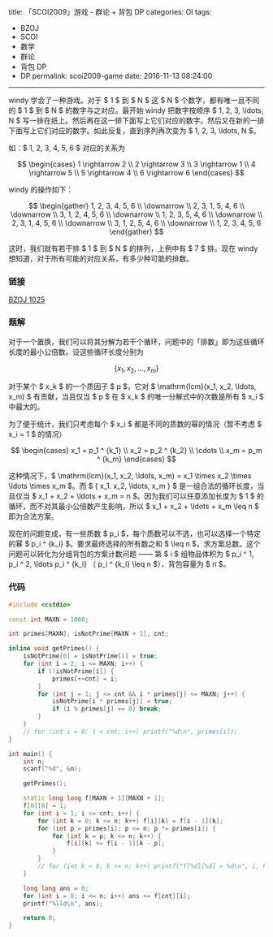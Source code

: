 title: 「SCOI2009」游戏 - 群论 + 背包 DP
categories: OI
tags: 
  - BZOJ
  - SCOI
  - 数学
  - 群论
  - 背包 DP
  - DP
permalink: scoi2009-game
date: 2016-11-13 08:24:00
---

windy 学会了一种游戏。对于 $ 1 $ 到 $ N $ 这 $ N $ 个数字，都有唯一且不同的 $ 1 $ 到 $ N $ 的数字与之对应。最开始 windy 把数字按顺序 $ 1, 2, 3, \ldots, N $ 写一排在纸上。然后再在这一排下面写上它们对应的数字。然后又在新的一排下面写上它们对应的数字。如此反复，直到序列再次变为 $ 1, 2, 3, \ldots, N $。

如：$ 1, 2, 3, 4, 5, 6 $ 对应的关系为

$$
\begin{cases}
1 \rightarrow 2 \\
2 \rightarrow 3 \\
3 \rightarrow 1 \\
4 \rightarrow 5 \\
5 \rightarrow 4 \\
6 \rightarrow 6
\end{cases}
$$

windy 的操作如下：

$$
\begin{gather}
1, 2, 3, 4, 5, 6 \\
\downarrow \\
2, 3, 1, 5, 4, 6 \\
\downarrow \\
3, 1, 2, 4, 5, 6 \\
\downarrow \\
1, 2, 3, 5, 4, 6 \\
\downarrow \\
2, 3, 1, 4, 5, 6 \\
\downarrow \\
3, 1, 2, 5, 4, 6 \\
\downarrow \\
1, 2, 3, 4, 5, 6
\end{gather}
$$

这时，我们就有若干排 $ 1 $ 到 $ N $ 的排列，上例中有 $ 7 $ 排。现在 windy 想知道，对于所有可能的对应关系，有多少种可能的排数。

<!-- more -->

### 链接
[BZOJ 1025](http://www.lydsy.com/JudgeOnline/problem.php?id=1025)

### 题解
对于一个置换，我们可以将其分解为若干个循环，问题中的「排数」即为这些循环长度的最小公倍数。设这些循环长度分别为

$$ \{ x_1, x_2, \ldots, x_m \} $$

对于某个 $ x_k $ 的一个质因子 $ p $，它对 $ \mathrm{lcm}(x_1, x_2, \ldots, x_m) $ 有贡献，当且仅当 $ p $ 在 $ x_k $ 的唯一分解式中的次数是所有 $ x_i $ 中最大的。

为了便于统计，我们只考虑每个 $ x_i $ 都是不同的质数的幂的情况（暂不考虑 $ x_i = 1 $ 的情况）

$$
\begin{cases}
x_1 = p_1 ^ {k_1} \\
x_2 = p_2 ^ {k_2} \\
\cdots \\
x_m = p_m ^ {k_m}
\end{cases}
$$

这种情况下，$ \mathrm{lcm}(x_1, x_2, \ldots, x_m) = x_1 \times x_2 \times \ldots \times x_m $。而 $ \{ x_1. x_2, \ldots, x_m \} $ 是一组合法的循环长度，当且仅当 $ x_1 + x_2 + \ldots + x_m = n $。因为我们可以任意添加长度为 $ 1 $ 的循环，而不对其最小公倍数产生影响，所以 $ x_1 + x_2 + \ldots + x_m \leq n $ 即为合法方案。

现在的问题变成，有一些质数 $ p_i $，每个质数可以不选，也可以选择一个特定的幂 $ p_i ^ {k_i} $。要求最终选择的所有数之和 $ \leq n $，求方案总数。这个问题可以转化为分组背包的方案计数问题 —— 第 $ i $ 组物品体积为 $ p_i ^ 1, p_i ^ 2, \ldots p_i ^ {k_i} $（$ p_i ^ {k_i} \leq n $），背包容量为 $ n $。

### 代码
```c++
#include <cstdio>

const int MAXN = 1000;

int primes[MAXN], isNotPrime[MAXN + 1], cnt;

inline void getPrimes() {
	isNotPrime[0] = isNotPrime[1] = true;
	for (int i = 2; i <= MAXN; i++) {
		if (!isNotPrime[i]) {
			primes[++cnt] = i;
		}
		for (int j = 1; j <= cnt && i * primes[j] <= MAXN; j++) {
			isNotPrime[i * primes[j]] = true;
			if (i % primes[j] == 0) break;
		}
	}
	// for (int i = 0; i < cnt; i++) printf("%d\n", primes[i]);
}

int main() {
	int n;
	scanf("%d", &n);

	getPrimes();

	static long long f[MAXN + 1][MAXN + 1];
	f[0][0] = 1;
	for (int i = 1; i <= cnt; i++) {
		for (int k = 0; k <= n; k++) f[i][k] = f[i - 1][k];
		for (int p = primes[i]; p <= n; p *= primes[i]) {
			for (int k = p; k <= n; k++) {
				f[i][k] += f[i - 1][k - p];
			}
		}
		// for (int k = 0; k <= n; k++) printf("f[%d][%d] = %d\n", i, k, f[i][k]);
	}

	long long ans = 0;
	for (int i = 0; i <= n; i++) ans += f[cnt][i];
	printf("%lld\n", ans);

	return 0;
}
```
